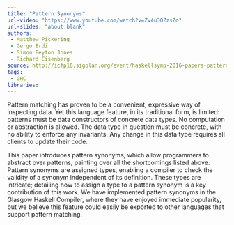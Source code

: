 ```yaml
---
title: "Pattern Synonyms"
url-video: "https://www.youtube.com/watch?v=Zv4u3OZzsZo"
url-slides: "about:blank"
authors:
 - Matthew Pickering
 - Gergo Erdi
 - Simon Peyton Jones
 - Richard Eisenberg
source: http://icfp16.sigplan.org/event/haskellsymp-2016-papers-pattern-synonyms
tags:
 - GHC
libraries:
---
```


Pattern matching has proven to be a convenient, expressive way of inspecting data. Yet this language feature, in its traditional form, is limited: patterns must be data constructors of concrete data types. No computation or abstraction is allowed. The data type in question must be concrete, with no ability to enforce any invariants. Any change in this data type requires all clients to update their code.

This paper introduces pattern synonyms, which allow programmers to abstract over patterns, painting over all the shortcomings listed above. Pattern synonyms are assigned types, enabling a compiler to check the validity of a synonym independent of its definition. These types are intricate; detailing how to assign a type to a pattern synonym is a key contribution of this work. We have implemented pattern synonyms in the Glasgow Haskell Compiler, where they have enjoyed immediate popularity, but we believe this feature could easily be exported to other languages that support pattern matching.
